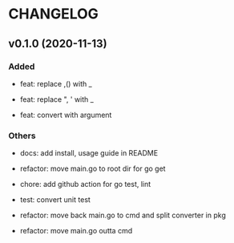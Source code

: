 # CHANGELOG

## v0.1.0 (2020-11-13)

### Added

- feat: replace ,() with _

- feat: replace ", ' with _

- feat: convert with argument

### Others

- docs: add install, usage guide in README

- refactor: move main.go to root dir for go get

- chore: add github action for go test, lint

- test: convert unit test

- refactor: move back main.go to cmd and split converter in pkg

- refactor: move main.go outta cmd